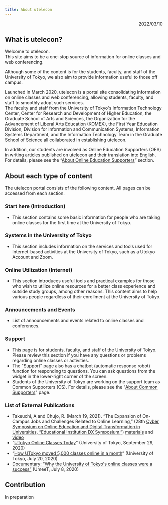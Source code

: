 ```yaml
---
title: About utelecon
---
```


<p style="text-align: right">
2022/03/10</p>

## What is utelecon?  

Welcome to utelecon.  
This site aims to be a one-stop source of information for online classes and web conferencing.  

Although some of the content is for the students, faculty, and staff of the University of Tokyo, we also aim to provide information useful to those off campus.  

Launched in March 2020, utelecon is a portal site consolidating information on online classes and web conferencing, allowing students, faculty, and staff to smoothly adopt such services.  
The faculty and staff from the University of Tokyo's Information Technology Center, Center for Research and Development of Higher Education,  the Graduate School of Arts and Sciences, the Organization for the Advancement of Liberal Arts Education (KOMEX), the First Year Education Division, Division for Information and Communication Systems, Information Systems Department, and the Information Technology Team in the Graduate School of Science all collaborated in establishing utelecon.  

In addition, our students are involved as Online Education Supporters (OES) in writing articles published on utelecon and their translation into English. For details, please see the “[About Online Education Supporters](oes)” section.  

## About each type of content  

The utelecon portal consists of the following content. All pages can be accessed from each section.  

### Start here (Introduction)  

* This section contains some basic information for people who are taking online classes for the first time at the University of Tokyo.  

### Systems in the University of Tokyo  

* This section includes information on the services and tools used for Internet-based activities at the University of Tokyo, such as a Utokyo Account and Zoom.  

### Online Utilization (Internet)  

* This section introduces useful tools and practical examples for those who wish to utilize online resources for a better class experience and outside study groups, among other reasons. This content aims to help various people regardless of their enrollment at the University of Tokyo.  

### Announcements and Events  

* List of announcements and events related to online classes and conferences.  

### Support  

* This page is for students, faculty, and staff of the University of Tokyo. Please review this section if you have any questions or problems regarding online classes or activities.  
* The "Support" page also has a chatbot (automatic response robot) function for responding to questions. You can ask questions from the widget in the lower-right corner of the screen.  
* Students of the University of Tokyo are working on the support team as Common Supporters (CS). For details, please see the "[About Common Supporters](cs)" page.  

### List of External Publications  

* Takeuchi, A and Chujo, R. (March 19, 2021). “The Expansion of On-Campus Jobs and Challenges Related to Online Learning,” (28th [Cyber Symposium on Online Education and Digital Transformation in Universities, “Educational Institution DX Symposium,”](https://www.nii.ac.jp/event/other/decs/)) [materials](https://www.nii.ac.jp/event/upload/20210319-07_UT.pdf) and [video](https://youtu.be/g837oBruR1U)  
* “[UTokyo Online Classes Today](https://www.u-tokyo.ac.jp/focus/ja/features/z1304_00084.html)” (University of Tokyo, September 29, 2020)  
* “[How UTokyo moved 5,000 classes online in a month](https://www.u-tokyo.ac.jp/focus/en/features/z0508_00181.html)” (University of Tokyo, July 20, 2020)  
* [Documentary: “Why the University of Tokyo's online classes were a success”](https://todai-umeet.com/article/55241) (UmeeT, July 8, 2020)  

## Contribution  

In preparation  
